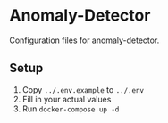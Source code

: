 # Anomaly-Detector

Configuration files for anomaly-detector.

## Setup

1. Copy `../.env.example` to `../.env`
2. Fill in your actual values
3. Run `docker-compose up -d`
